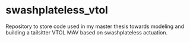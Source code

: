 # swashplateless_vtol
Repository to store code used in my master thesis towards modeling and building a tailsitter VTOL MAV based on swashplateless actuation.
